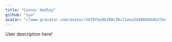```yaml
---
title: "Connor Hadley"
github: "syo"
avatar: "//www.gravatar.com/avatar/2679fba96398c38c21eea2d408684db3?d=identicon"
---
```


User description here!
